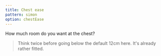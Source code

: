 ```yaml
---
title: Chest ease
pattern: simon
option: chestEase
---
```


How much room do you want at the chest?

> Think twice before going below the default 12cm here. It's already rather fitted.